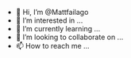 - 👋 Hi, I’m @Mattfailago
- 👀 I’m interested in ...
- 🌱 I’m currently learning ...
- 💞️ I’m looking to collaborate on ...
- 📫 How to reach me ...

<!---
Mattfailago/Mattfailago is a ✨ special ✨ repository because its `README.md` (this file) appears on your GitHub profile.
You can click the Preview link to take a look at your changes.
--->
